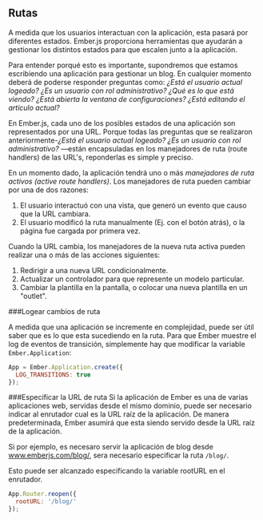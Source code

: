 ## Rutas

A medida que los usuarios interactuan con la aplicación, esta pasará por diferentes estados. Ember.js proporciona herramientas que ayudarán a gestionar los distintos estados para que escalen junto a la aplicación.

Para entender porqué esto es importante, supondremos que estamos escribiendo una aplicación para gestionar un blog. En cualquier momento deberá de poderse responder preguntas como: _¿Está el usuario actual logeado? ¿Es un usuario con rol administrativo? ¿Qué es lo que está viendo? ¿Está abierta la ventana de configuraciones? ¿Está editando el artículo actual?_

En Ember.js, cada uno de los posibles estados de una aplicación son representados por una URL. Porque todas las preguntas que se realizaron anteriormente-_¿Está el usuario actual logeado? ¿Es un usuario con rol administrativo?_ —están encapsuladas en los manejadores de ruta (route handlers) de las URL's, reponderlas es simple y preciso.

En un momento dado, la aplicación tendrá uno o más _manejadores de ruta activos (active route handlers)_. Los manejadores de ruta pueden cambiar por una de dos razones:

1. El usuario interactuó con una vista, que generó un evento que causo que la URL cambiara.
2. El usuario modificó la ruta manualmente (Ej. con el botón atrás), o la página fue cargada por primera vez.

Cuando la URL cambia, los manejadores de la nueva ruta activa pueden realizar una o más de las acciones siguientes:

1. Redirigir a una nueva URL condicionalmente.
2. Actualizar un controlador para que represente un modelo particular.
3. Cambiar la plantilla en la pantalla, o colocar una nueva plantilla en un "outlet".

###Logear cambios de ruta

A medida que una aplicación se incremente en complejidad, puede ser útil saber que es lo que esta sucediendo en la ruta. Para que Ember muestre el log de eventos de transición, simplemente hay que modificar la variable `Ember.Application`:

```javascript
App = Ember.Application.create({
  LOG_TRANSITIONS: true
});
```

###Especificar la URL de ruta
Si la aplicación de Ember es una de varias aplicaciones web, servidas desde el mismo dominio, puede ser necesario indicar al enrutador cual es la URL raíz de la aplicación. De manera predeterminada, Ember asumirá que esta siendo servido desde la URL raíz de la aplicación.

Si por ejemplo, es necesaro servir la aplicación de blog desde www.emberjs.com/blog/, sera necesario especificar la ruta `/blog/`.

Esto puede ser alcanzado especificando la variable rootURL en el enrutador.

```js
App.Router.reopen({
  rootURL: '/blog/'
});
```
